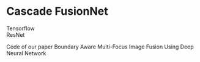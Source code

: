 # Cascade FusionNet
Tensorflow   
ResNet    

Code of our paper 
Boundary Aware Multi-Focus Image Fusion Using Deep Neural Network
      
